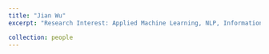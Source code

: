 ```yaml
---
title: "Jian Wu"
excerpt: "Research Interest: Applied Machine Learning, NLP, Information Retrieval, and Scholarly Big Data<br/><a href="https://www.cs.odu.edu/~jwu/">Personal Page</a><br/><img src='/images/jianwu.png'>

collection: people
---
```


